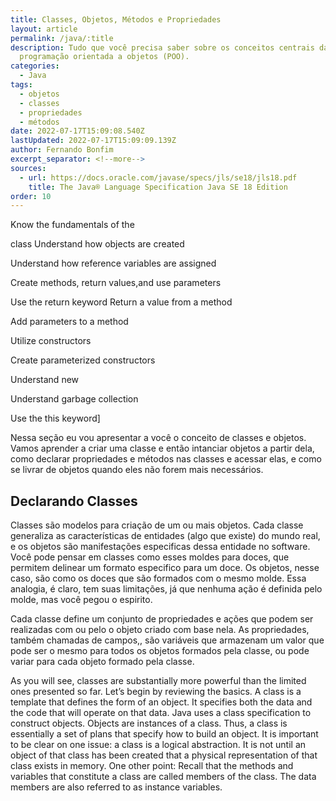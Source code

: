 ```yaml
---
title: Classes, Objetos, Métodos e Propriedades
layout: article
permalink: /java/:title
description: Tudo que você precisa saber sobre os conceitos centrais da
  programação orientada a objetos (POO).
categories:
  - Java
tags:
  - objetos
  - classes
  - propriedades
  - métodos
date: 2022-07-17T15:09:08.540Z
lastUpdated: 2022-07-17T15:09:09.139Z
author: Fernando Bonfim
excerpt_separator: <!--more-->
sources:
  - url: https://docs.oracle.com/javase/specs/jls/se18/jls18.pdf
    title: The Java® Language Specification Java SE 18 Edition
order: 10
---
```

Know the fundamentals of the 

class Understand how objects are created 

Understand how reference variables are assigned 

Create methods, return values,and use parameters 

Use the return keyword Return a value from a method 

Add parameters to a method 

Utilize constructors 

Create parameterized constructors 

Understand new 

Understand garbage collection 

Use the this keyword]

Nessa seção eu vou apresentar a você o conceito de classes e objetos. Vamos aprender a criar uma classe e então intanciar objetos a partir dela, como declarar propriedades e métodos nas classes e acessar elas, e como se livrar de objetos quando eles não forem mais necessários.

## Declarando Classes 

Classes são modelos para criação de um ou mais objetos. Cada classe generaliza as características de entidades (algo que existe) do mundo real, e os objetos são manifestações especificas dessa entidade no software. Você pode pensar em classes como esses moldes para doces, que permitem delinear um formato especifico para um doce. Os objetos, nesse caso, são como os doces que são formados com o mesmo molde. Essa analogia, é claro, tem suas limitações, já que nenhuma ação é definida pelo molde, mas você pegou o espirito.

Cada classe define um conjunto de propriedades e ações que podem ser realizadas com ou pelo o objeto criado com base nela. As propriedades, também chamadas de campos,, são variáveis que armazenam um valor que pode ser o mesmo para todos os objetos formados pela classe, ou pode variar para cada objeto formado pela classe. 



As you will see, classes are substantially more powerful than the limited ones presented so far. Let’s begin by reviewing the basics. A class is a template that defines the form of an object. It specifies both the data and the code that will operate on that data. Java uses a class specification to construct objects. Objects are instances of a class. Thus, a class is essentially a set of plans that specify how to build an object. It is important to be clear on one issue: a class is a logical abstraction. It is not until an object of that class has been created that a physical representation of that class exists in memory. One other point: Recall that the methods and variables that constitute a class are called members of the class. The data members are also referred to as instance variables.